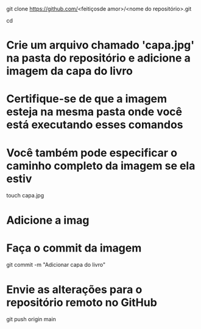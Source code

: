 
git clone https://github.com/<feitiçosde amor>/<nome do repositório>.git

cd <capa de livro de suspense.jpg>

# Crie um arquivo chamado 'capa.jpg' na pasta do repositório e adicione a imagem da capa do livro
# Certifique-se de que a imagem esteja na mesma pasta onde você está executando esses comandos
# Você também pode especificar o caminho completo da imagem se ela estiv
touch capa.jpg

# Adicione a imag
# Faça o commit da imagem
git commit -m "Adicionar capa do livro"

# Envie as alterações para o repositório remoto no GitHub
git push origin main
